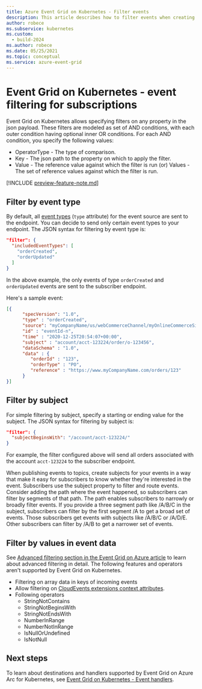 ```yaml
---
title: Azure Event Grid on Kubernetes - Filter events
description: This article describes how to filter events when creating an Azure Event Grid subscription.
author: robece
ms.subservice: kubernetes
ms.custom:
  - build-2024
ms.author: robece
ms.date: 05/25/2021
ms.topic: conceptual
ms.service: azure-event-grid
---
```


# Event Grid on Kubernetes - event filtering for subscriptions
Event Grid on Kubernetes allows specifying filters on any property in the json payload. These filters are modeled as set of AND conditions, with each outer condition having optional inner OR conditions. For each AND condition, you specify the following values:

- OperatorType - The type of comparison.
- Key - The json path to the property on which to apply the filter.
- Value - The reference value against which the filter is run (or) Values - The set of reference values against which the filter is run.

[!INCLUDE [preview-feature-note.md](../includes/preview-feature-note.md)]



## Filter by event type
By default, all [event types](event-schemas.md) (`type` attribute) for the event source are sent to the endpoint. You can decide to send only certain event types to your endpoint. The JSON syntax for filtering by event type is:

```json
"filter": {
  "includedEventTypes": [
    "orderCreated",
    "orderUpdated"
  ]
}
```

In the above example, the only events of type `orderCreated` and `orderUpdated` events are sent to the subscriber endpoint. 

Here's a sample event:

```json
[{
      "specVersion": "1.0",
      "type" : "orderCreated",
      "source": "myCompanyName/us/webCommerceChannel/myOnlineCommerceSiteBrandName",
      "id" : "eventId-n",
      "time" : "2020-12-25T20:54:07+00:00",
      "subject" : "account/acct-123224/order/o-123456",
      "dataSchema" : "1.0",
      "data" : {
         "orderId" : "123",
         "orderType" : "PO",
         "reference" : "https://www.myCompanyName.com/orders/123"
      }
}]
```

## Filter by subject
For simple filtering by subject, specify a starting or ending value for the subject. The JSON syntax for filtering by subject is:

```json
"filter": {
  "subjectBeginsWith": "/account/acct-123224/"
}
``` 

For example, the filter configured above will send all orders associated with the account `acct-123224` to the subscriber endpoint. 

When publishing events to topics, create subjects for your events in a way that make it easy for subscribers to know whether they're interested in the event. Subscribers use the subject property to filter and route events. Consider adding the path where the event happened, so subscribers can filter by segments of that path. The path enables subscribers to narrowly or broadly filter events. If you provide a three segment path like /A/B/C in the subject, subscribers can filter by the first segment /A to get a broad set of events. Those subscribers get events with subjects like /A/B/C or /A/D/E. Other subscribers can filter by /A/B to get a narrower set of events.

## Filter by values in event data
See [Advanced filtering section in the Event Grid on Azure article](../event-filtering.md) to learn about advanced filtering in detail. The following features and operators aren't supported by Event Grid on Kubernetes. 

- Filtering on array data in keys of incoming events
- Allow filtering on [CloudEvents extensions context attributes](https://github.com/cloudevents/spec/blob/v1.0/documented-extensions.md).
- Following operators
    - StringNotContains
    - StringNotBeginsWith
    - StringNotEndsWith
    - NumberInRange
    - NumberNotInRange
    - IsNullOrUndefined
    - IsNotNull
    

## Next steps
To learn about destinations and handlers supported by Event Grid on Azure Arc for Kubernetes, see [Event Grid on Kubernetes - Event handlers](event-handlers.md).
